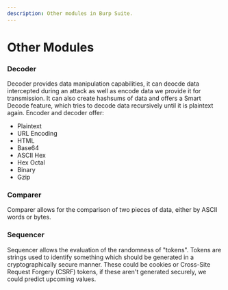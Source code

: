```yaml
---
description: Other modules in Burp Suite.
---
```


# Other Modules

### Decoder

Decoder provides data manipulation capabilities, it can deocde data intercepted during an attack as well as encode data we provide it for transmission. It can also create hashsums of data and offers a Smart Decode feature, which tries to decode data recursively until it is plaintext again. Encoder and decoder offer:

* Plaintext
* URL Encoding
* HTML
* Base64
* ASCII Hex
* Hex Octal
* Binary
* Gzip

### Comparer

Comparer allows for the comparison of two pieces of data, either by ASCII words or bytes.

### Sequencer

Sequencer allows the evaluation of the randomness of "tokens". Tokens are strings used to identify something which should be generated in a cryptographically secure manner. These could be cookies or Cross-Site Request Forgery (CSRF) tokens, if these aren't generated securely, we could predict upcoming values.
